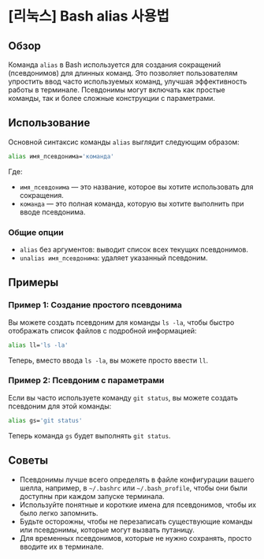 # [리눅스] Bash alias 사용법

## Обзор
Команда `alias` в Bash используется для создания сокращений (псевдонимов) для длинных команд. Это позволяет пользователям упростить ввод часто используемых команд, улучшая эффективность работы в терминале. Псевдонимы могут включать как простые команды, так и более сложные конструкции с параметрами.

## Использование
Основной синтаксис команды `alias` выглядит следующим образом:

```bash
alias имя_псевдонима='команда'
```

Где:
- `имя_псевдонима` — это название, которое вы хотите использовать для сокращения.
- `команда` — это полная команда, которую вы хотите выполнить при вводе псевдонима.

### Общие опции
- `alias` без аргументов: выводит список всех текущих псевдонимов.
- `unalias имя_псевдонима`: удаляет указанный псевдоним.

## Примеры
### Пример 1: Создание простого псевдонима
Вы можете создать псевдоним для команды `ls -la`, чтобы быстро отображать список файлов с подробной информацией:

```bash
alias ll='ls -la'
```

Теперь, вместо ввода `ls -la`, вы можете просто ввести `ll`.

### Пример 2: Псевдоним с параметрами
Если вы часто используете команду `git status`, вы можете создать псевдоним для этой команды:

```bash
alias gs='git status'
```

Теперь команда `gs` будет выполнять `git status`.

## Советы
- Псевдонимы лучше всего определять в файле конфигурации вашего шелла, например, в `~/.bashrc` или `~/.bash_profile`, чтобы они были доступны при каждом запуске терминала.
- Используйте понятные и короткие имена для псевдонимов, чтобы их было легко запомнить.
- Будьте осторожны, чтобы не перезаписать существующие команды или псевдонимы, которые могут вызвать путаницу.
- Для временных псевдонимов, которые не нужно сохранять, просто вводите их в терминале.
